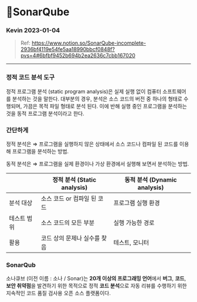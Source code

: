# 📖SonarQube
### Kevin 2023-01-04
> Ref: https://www.notion.so/SonarQube-incomplete-2936bf4119e54fe5aa18990bbcf0848f?pvs=4#6bfbf9452b694b2ea2636c7cbb167020

---
### 정적 코드 분석 도구

정적 프로그램 분석 (static program analysis)은 실제 실행 없이 컴퓨터 소프트웨어를 분석하는 것을 말한다. 대부분의 경우, 분석은 소스 코드의 버전 중 하나의 형태로 수행되며, 가끔은 목적 파일 형태로 분석 된다. 이에 반해 실행 중인 프로그램을 분석하는 것을 동적 프로그램 분석이라고 한다.

### 간단하게

정적 분석은 ⇒ 프로그램을 실행하지 않은 상태에서 소스 코드나 컴파일 된 코드를 이용해 프로그램을 분석하는 방법.

동적 분석은 ⇒ 프로그램을 실제 환경이나 가상 환경에서 실행해 보면서 분석하는 방법.

|  | 정적 분석 (Static analysis) | 동적 분석 (Dynamic analysis) |
| --- | --- | --- |
| 분석 대상 | 소스 코드 or 컴파일 된 코드 | 프로그램 실행 환경 |
| 테스트 범위 | 소스 코드의 모든 부분 | 실행 가능한 경로 |
| 활용 | 코드 상의 문제나 실수를 찾음 | 테스트, 모니터 |

### SonarQub

소나큐브 (이전 이름 : 소나 / Sonar)는 **20개 이상의 프로그래밍 언어**에서 **버그**, **코드**, **보안 취약점**을 발견하기 위한 목적으로 정적 **코드 분석**으로 자동 리뷰를 수행하기 위한 지속적인 코드 품질 검사용 오픈 소스 플랫폼이다.
